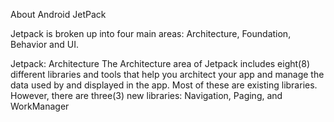 About Android JetPack

Jetpack is broken up into four main areas: 
Architecture, 
Foundation,
Behavior and 
UI.

Jetpack: Architecture
The Architecture area of Jetpack includes eight(8) different libraries and tools that help you architect your app and manage the data used by and displayed in the app.
Most of these are existing libraries. However, there are three(3) new libraries: 
    Navigation, 
    Paging, and 
    WorkManager
    

